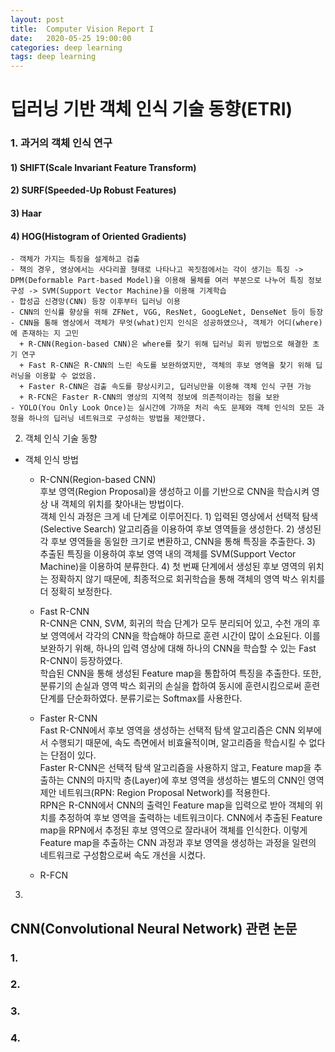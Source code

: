 ```yaml
---
layout: post
title:  Computer Vision Report I
date:   2020-05-25 19:00:00
categories: deep learning
tags: deep learning
---
```


# 딥러닝 기반 객체 인식 기술 동향(ETRI)  

### 1. 과거의 객체 인식 연구 
#### 1) SHIFT(Scale Invariant Feature Transform)  
#### 2) SURF(Speeded-Up Robust Features)  
#### 3) Haar  
#### 4) HOG(Histogram of Oriented Gradients)  

    - 객체가 가지는 특징을 설계하고 검출  
    - 책의 경우, 영상에서는 사다리꼴 형태로 나타나고 꼭짓점에서는 각이 생기는 특징 -> DPM(Deformable Part-based Model)을 이용해 물체를 여러 부분으로 나누어 특징 정보 구성 -> SVM(Support Vector Machine)을 이용해 기계학습  
    - 합성곱 신경망(CNN) 등장 이후부터 딥러닝 이용  
    - CNN의 인식률 향상을 위해 ZFNet, VGG, ResNet, GoogLeNet, DenseNet 등이 등장  
    - CNN을 통해 영상에서 객체가 무엇(what)인지 인식은 성공하였으나, 객체가 어디(where)에 존재하는 지 고민  
      + R-CNN(Region-based CNN)은 where를 찾기 위해 딥러닝 회귀 방법으로 해결한 초기 연구  
      + Fast R-CNN은 R-CNN의 느린 속도를 보완하였지만, 객체의 후보 영역을 찾기 위해 딥러닝을 이용할 수 없었음.  
      + Faster R-CNN은 검출 속도를 향상시키고, 딥러닝만을 이용해 객체 인식 구현 가능  
      + R-FCN은 Faster R-CNN의 영상의 지역적 정보에 의존적이라는 점을 보완  
    - YOLO(You Only Look Once)는 실시간에 가까운 처리 속도 문제와 객체 인식의 모든 과정을 하나의 딥러닝 네트워크로 구성하는 방법을 제안했다.  

2. 객체 인식 기술 동향  
- 객체 인식 방법
  + R-CNN(Region-based CNN)  
  후보 영역(Region Proposal)을 생성하고 이를 기반으로 CNN을 학습시켜 영상 내 객체의 위치를 찾아내는 방법이다.  
  객체 인식 과정은 크게 네 단계로 이루어진다. 1) 입력된 영상에서 선택적 탐색(Selective Search) 알고리즘을 이용하여 후보 영역들을 생성한다. 2) 생성된 각 후보 영역들을 동일한 크기로 변환하고, CNN을 통해 특징을 추출한다. 3) 추출된 특징을 이용하여 후보 영역 내의 객체를 SVM(Support Vector Machine)을 이용하여 분류한다. 4) 첫 번째 단계에서 생성된 후보 영역의 위치는 정확하지 않기 때문에, 최종적으로 회귀학습을 통해 객체의 영역 박스 위치를 더 정확히 보정한다.  
  
  + Fast R-CNN  
  R-CNN은 CNN, SVM, 회귀의 학습 단계가 모두 분리되어 있고, 수천 개의 후보 영역에서 각각의 CNN을 학습해야 하므로 훈련 시간이 많이 소요된다. 이를 보완하기 위해, 하나의 입력 영상에 대해 하나의 CNN을 학습할 수 있는 Fast R-CNN이 등장하였다.  
  학습된 CNN을 통해 생성된 Feature map을 통합하여 특징을 추출한다. 또한, 분류기의 손실과 영역 박스 회귀의 손실을 합하여 동시에 훈련시킴으로써 훈련 단계를 단순화하였다. 분류기로는 Softmax를 사용한다.  
  + Faster R-CNN  
  Fast R-CNN에서 후보 영역을 생성하는 선택적 탐색 알고리즘은 CNN 외부에서 수행되기 때문에, 속도 측면에서 비효율적이며, 알고리즘을 학습시킬 수 없다는 단점이 있다.  
  Faster R-CNN은 선택적 탐색 알고리즘을 사용하지 않고, Feature map을 추출하는 CNN의 마지막 층(Layer)에 후보 영역을 생성하는 별도의 CNN인 영역 제안 네트워크(RPN: Region Proposal Network)를 적용한다.  
  RPN은 R-CNN에서 CNN의 출력인 Feature map을 입력으로 받아 객체의 위치를 추정하여 후보 영역을 출력하는 네트워크이다. CNN에서 추출된 Feature map을 RPN에서 추정된 후보 영역으로 잘라내어 객체를 인식한다. 이렇게 Feature map을 추출하는 CNN 과정과 후보 영역을 생성하는 과정을 일련의 네트워크로 구성함으로써 속도 개선을 시켰다.  
  + R-FCN

3. 


## CNN(Convolutional Neural Network) 관련 논문  
### 1. 
### 2. 
### 3. 
### 4.
## 
